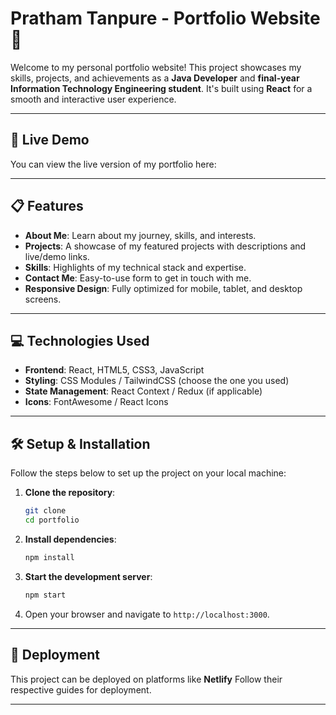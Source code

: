 # Pratham Tanpure - Portfolio Website 🌟

Welcome to my personal portfolio website! This project showcases my skills, projects, and achievements as a **Java Developer** and **final-year Information Technology Engineering student**. It's built using **React** for a smooth and interactive user experience.

---

## 🔗 Live Demo

You can view the live version of my portfolio here: []()

---

## 📋 Features

- **About Me**: Learn about my journey, skills, and interests.
- **Projects**: A showcase of my featured projects with descriptions and live/demo links.
- **Skills**: Highlights of my technical stack and expertise.
- **Contact Me**: Easy-to-use form to get in touch with me.
- **Responsive Design**: Fully optimized for mobile, tablet, and desktop screens.

---

## 💻 Technologies Used

- **Frontend**: React, HTML5, CSS3, JavaScript
- **Styling**: CSS Modules / TailwindCSS (choose the one you used)
- **State Management**: React Context / Redux (if applicable)
- **Icons**: FontAwesome / React Icons

---

## 🛠️ Setup & Installation

Follow the steps below to set up the project on your local machine:

1. **Clone the repository**:

   ```bash
   git clone
   cd portfolio
   ```

2. **Install dependencies**:

   ```bash
   npm install
   ```

3. **Start the development server**:

   ```bash
   npm start
   ```

4. Open your browser and navigate to `http://localhost:3000`.

---

## 🚀 Deployment

This project can be deployed on platforms like **Netlify** Follow their respective guides for deployment.

---
